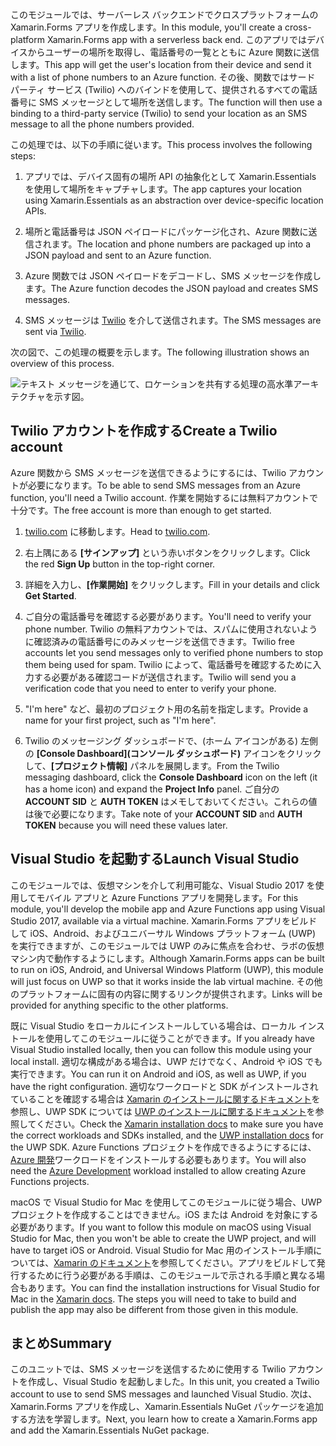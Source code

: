 <span data-ttu-id="ac840-101">このモジュールでは、サーバーレス バックエンドでクロスプラットフォームの Xamarin.Forms アプリを作成します。</span><span class="sxs-lookup"><span data-stu-id="ac840-101">In this module, you'll create a cross-platform Xamarin.Forms app with a serverless back end.</span></span> <span data-ttu-id="ac840-102">このアプリではデバイスからユーザーの場所を取得し、電話番号の一覧とともに Azure 関数に送信します。</span><span class="sxs-lookup"><span data-stu-id="ac840-102">This app will get the user's location from their device and send it with a list of phone numbers to an Azure function.</span></span> <span data-ttu-id="ac840-103">その後、関数ではサード パーティ サービス (Twilio) へのバインドを使用して、提供されるすべての電話番号に SMS メッセージとして場所を送信します。</span><span class="sxs-lookup"><span data-stu-id="ac840-103">The function will then use a binding to a third-party service (Twilio) to send your location as an SMS message to all the phone numbers provided.</span></span>

<span data-ttu-id="ac840-104">この処理では、以下の手順に従います。</span><span class="sxs-lookup"><span data-stu-id="ac840-104">This process involves the following steps:</span></span> 

1. <span data-ttu-id="ac840-105">アプリでは、デバイス固有の場所 API の抽象化として Xamarin.Essentials を使用して場所をキャプチャします。</span><span class="sxs-lookup"><span data-stu-id="ac840-105">The app captures your location using Xamarin.Essentials as an abstraction over device-specific location APIs.</span></span>

1. <span data-ttu-id="ac840-106">場所と電話番号は JSON ペイロードにパッケージ化され、Azure 関数に送信されます。</span><span class="sxs-lookup"><span data-stu-id="ac840-106">The location and phone numbers are packaged up into a JSON payload and sent to an Azure function.</span></span>

1. <span data-ttu-id="ac840-107">Azure 関数では JSON ペイロードをデコードし、SMS メッセージを作成します。</span><span class="sxs-lookup"><span data-stu-id="ac840-107">The Azure function decodes the JSON payload and creates SMS messages.</span></span>

1. <span data-ttu-id="ac840-108">SMS メッセージは [Twilio](http://twilio.com) を介して送信されます。</span><span class="sxs-lookup"><span data-stu-id="ac840-108">The SMS messages are sent via [Twilio](http://twilio.com).</span></span>

<span data-ttu-id="ac840-109">次の図で、この処理の概要を示します。</span><span class="sxs-lookup"><span data-stu-id="ac840-109">The following illustration shows an overview of this process.</span></span>

![テキスト メッセージを通じて、ロケーションを共有する処理の高水準アーキテクチャを示す図。](../media-drafts/1-architecture.png)

## <a name="create-a-twilio-account"></a><span data-ttu-id="ac840-111">Twilio アカウントを作成する</span><span class="sxs-lookup"><span data-stu-id="ac840-111">Create a Twilio account</span></span>

<span data-ttu-id="ac840-112">Azure 関数から SMS メッセージを送信できるようにするには、Twilio アカウントが必要になります。</span><span class="sxs-lookup"><span data-stu-id="ac840-112">To be able to send SMS messages from an Azure function, you'll need a Twilio account.</span></span> <span data-ttu-id="ac840-113">作業を開始するには無料アカウントで十分です。</span><span class="sxs-lookup"><span data-stu-id="ac840-113">The free account is more than enough to get started.</span></span>

1. <span data-ttu-id="ac840-114">[twilio.com](https://twilio.com) に移動します。</span><span class="sxs-lookup"><span data-stu-id="ac840-114">Head to [twilio.com](https://twilio.com).</span></span>

1. <span data-ttu-id="ac840-115">右上隅にある **[サインアップ]** という赤いボタンをクリックします。</span><span class="sxs-lookup"><span data-stu-id="ac840-115">Click the red **Sign Up** button in the top-right corner.</span></span>

1. <span data-ttu-id="ac840-116">詳細を入力し、**[作業開始]** をクリックします。</span><span class="sxs-lookup"><span data-stu-id="ac840-116">Fill in your details and click **Get Started**.</span></span>

1. <span data-ttu-id="ac840-117">ご自分の電話番号を確認する必要があります。</span><span class="sxs-lookup"><span data-stu-id="ac840-117">You'll need to verify your phone number.</span></span> <span data-ttu-id="ac840-118">Twilio の無料アカウントでは、スパムに使用されないように確認済みの電話番号にのみメッセージを送信できます。</span><span class="sxs-lookup"><span data-stu-id="ac840-118">Twilio free accounts let you send messages only to verified phone numbers to stop them being used for spam.</span></span> <span data-ttu-id="ac840-119">Twilio によって、電話番号を確認するために入力する必要がある確認コードが送信されます。</span><span class="sxs-lookup"><span data-stu-id="ac840-119">Twilio will send you a verification code that you need to enter to verify your phone.</span></span>

1. <span data-ttu-id="ac840-120">"I'm here" など、最初のプロジェクト用の名前を指定します。</span><span class="sxs-lookup"><span data-stu-id="ac840-120">Provide a name for your first project, such as "I'm here".</span></span>

1. <span data-ttu-id="ac840-121">Twilio のメッセージング ダッシュボードで、(ホーム アイコンがある) 左側の **[Console Dashboard]\(コンソール ダッシュボード\)** アイコンをクリックして、**[プロジェクト情報]** パネルを展開します。</span><span class="sxs-lookup"><span data-stu-id="ac840-121">From the Twilio messaging dashboard, click the **Console Dashboard** icon on the left (it has a home icon) and expand the **Project Info** panel.</span></span> <span data-ttu-id="ac840-122">ご自分の **ACCOUNT SID** と **AUTH TOKEN** はメモしておいてください。これらの値は後で必要になります。</span><span class="sxs-lookup"><span data-stu-id="ac840-122">Take note of your **ACCOUNT SID** and **AUTH TOKEN** because you will need these values later.</span></span>

## <a name="launch-visual-studio"></a><span data-ttu-id="ac840-123">Visual Studio を起動する</span><span class="sxs-lookup"><span data-stu-id="ac840-123">Launch Visual Studio</span></span>

<span data-ttu-id="ac840-124">このモジュールでは、仮想マシンを介して利用可能な、Visual Studio 2017 を使用してモバイル アプリと Azure Functions アプリを開発します。</span><span class="sxs-lookup"><span data-stu-id="ac840-124">For this module, you'll develop the mobile app and Azure Functions app using Visual Studio 2017, available via a virtual machine.</span></span> <span data-ttu-id="ac840-125">Xamarin.Forms アプリをビルドして iOS、Android、およびユニバーサル Windows プラットフォーム (UWP) を実行できますが、このモジュールでは UWP のみに焦点を合わせ、ラボの仮想マシン内で動作するようにします。</span><span class="sxs-lookup"><span data-stu-id="ac840-125">Although Xamarin.Forms apps can be built to run on iOS, Android, and Universal Windows Platform (UWP), this module will just focus on UWP so that it works inside the lab virtual machine.</span></span> <span data-ttu-id="ac840-126">その他のプラットフォームに固有の内容に関するリンクが提供されます。</span><span class="sxs-lookup"><span data-stu-id="ac840-126">Links will be provided for anything specific to the other platforms.</span></span>

<!-- TODO - add HoL link button here -->

<span data-ttu-id="ac840-127">既に Visual Studio をローカルにインストールしている場合は、ローカル インストールを使用してこのモジュールに従うことができます。</span><span class="sxs-lookup"><span data-stu-id="ac840-127">If you already have Visual Studio installed locally, then you can follow this module using your local install.</span></span> <span data-ttu-id="ac840-128">適切な構成がある場合は、UWP だけでなく、Android や iOS でも実行できます。</span><span class="sxs-lookup"><span data-stu-id="ac840-128">You can run it on Android and iOS, as well as UWP, if you have the right configuration.</span></span> <span data-ttu-id="ac840-129">適切なワークロードと SDK がインストールされていることを確認する場合は [Xamarin のインストールに関するドキュメント](https://docs.microsoft.com/xamarin/cross-platform/get-started/installation/windows)を参照し、UWP SDK については [UWP のインストールに関するドキュメント](https://docs.microsoft.com/visualstudio/cross-platform/develop-apps-for-the-universal-windows-platform-uwp#requirements)を参照してください。</span><span class="sxs-lookup"><span data-stu-id="ac840-129">Check the [Xamarin installation docs](https://docs.microsoft.com/xamarin/cross-platform/get-started/installation/windows) to make sure you have the correct workloads and SDKs installed, and the [UWP installation docs](https://docs.microsoft.com/visualstudio/cross-platform/develop-apps-for-the-universal-windows-platform-uwp#requirements) for the UWP SDK.</span></span> <span data-ttu-id="ac840-130">Azure Functions プロジェクトを作成できるようにするには、[Azure 開発](https://docs.microsoft.com/azure/azure-functions/functions-develop-vs#prerequisites)ワークロードをインストールする必要もあります。</span><span class="sxs-lookup"><span data-stu-id="ac840-130">You will also need the [Azure Development](https://docs.microsoft.com/azure/azure-functions/functions-develop-vs#prerequisites) workload installed to allow creating Azure Functions projects.</span></span>

<span data-ttu-id="ac840-131">macOS で Visual Studio for Mac を使用してこのモジュールに従う場合、UWP プロジェクトを作成することはできません。iOS または Android を対象にする必要があります。</span><span class="sxs-lookup"><span data-stu-id="ac840-131">If you want to follow this module on macOS using Visual Studio for Mac, then you won't be able to create the UWP project, and will have to target iOS or Android.</span></span> <span data-ttu-id="ac840-132">Visual Studio for Mac 用のインストール手順については、[Xamarin のドキュメント](https://docs.microsoft.com/visualstudio/cross-platform/setup-and-install#mac-setup-apple-id-xcode-and-xamarin)を参照してください。アプリをビルドして発行するために行う必要がある手順は、このモジュールで示される手順と異なる場合もあります。</span><span class="sxs-lookup"><span data-stu-id="ac840-132">You can find the installation instructions for Visual Studio for Mac in the [Xamarin docs](https://docs.microsoft.com/visualstudio/cross-platform/setup-and-install#mac-setup-apple-id-xcode-and-xamarin). The steps you will need to take to build and publish the app may also be different from those given in this module.</span></span>

## <a name="summary"></a><span data-ttu-id="ac840-133">まとめ</span><span class="sxs-lookup"><span data-stu-id="ac840-133">Summary</span></span>

<span data-ttu-id="ac840-134">このユニットでは、SMS メッセージを送信するために使用する Twilio アカウントを作成し、Visual Studio を起動しました。</span><span class="sxs-lookup"><span data-stu-id="ac840-134">In this unit, you created a Twilio account to use to send SMS messages and launched Visual Studio.</span></span> <span data-ttu-id="ac840-135">次は、Xamarin.Forms アプリを作成し、Xamarin.Essentials NuGet パッケージを追加する方法を学習します。</span><span class="sxs-lookup"><span data-stu-id="ac840-135">Next, you learn how to create a Xamarin.Forms app and add the Xamarin.Essentials NuGet package.</span></span>